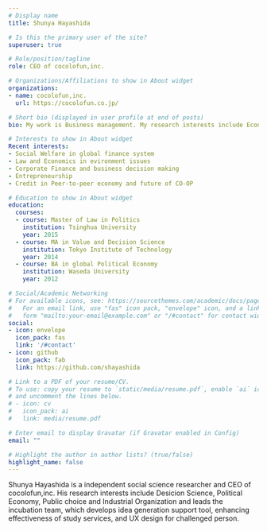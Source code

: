 ```yaml
---
# Display name
title: Shunya Hayashida

# Is this the primary user of the site?
superuser: true

# Role/position/tagline
role: CEO of cocolofun,inc.

# Organizations/Affiliations to show in About widget
organizations:
- name: cocolofun,inc.
  url: https://cocolofun.co.jp/

# Short bio (displayed in user profile at end of posts)
bio: My work is Business management. My research interests include Economics and Business.

# Interests to show in About widget
Recent interests:
- Social Welfare in global finance system
- Law and Economics in evironment issues
- Corporate Finance and business decision making
- Entrepreneurship
- Credit in Peer-to-peer economy and future of CO-OP

# Education to show in About widget
education:
  courses:
  - course: Master of Law in Politics
    institution: Tsinghua University
    year: 2015
  - course: MA in Value and Decision Science
    institution: Tokyo Institute of Technology
    year: 2014
  - course: BA in global Political Economy
    institution: Waseda University
    year: 2012

# Social/Academic Networking
# For available icons, see: https://sourcethemes.com/academic/docs/page-builder/#icons
#   For an email link, use "fas" icon pack, "envelope" icon, and a link in the
#   form "mailto:your-email@example.com" or "/#contact" for contact widget.
social:
- icon: envelope
  icon_pack: fas
  link: '/#contact'
- icon: github
  icon_pack: fab
  link: https://github.com/shayashida

# Link to a PDF of your resume/CV.
# To use: copy your resume to `static/media/resume.pdf`, enable `ai` icons in `params.toml`, 
# and uncomment the lines below.
# - icon: cv
#   icon_pack: ai
#   link: media/resume.pdf

# Enter email to display Gravatar (if Gravatar enabled in Config)
email: ""

# Highlight the author in author lists? (true/false)
highlight_name: false
---
```


Shunya Hayashida is a independent social science researcher and CEO of cocolofun,inc. His research interests include Desicion Science, Political Economy, Public choice and Industrial Organization and leads the incubation team, which develops idea generation support tool, enhancing effectiveness of study services, and UX design for challenged person.